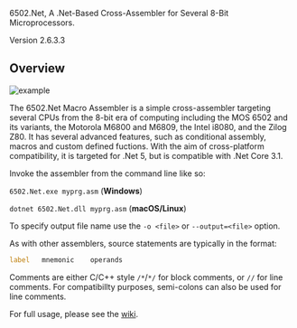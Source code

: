 ﻿6502.Net, A .Net-Based Cross-Assembler for Several 8-Bit Microprocessors.

Version 2.6.3.3

## Overview

![example](https://github.com/informedcitizenry/6502.Net/blob/master/Core6502DotNet/docs/sample_code.png)

The 6502.Net Macro Assembler is a simple cross-assembler targeting several CPUs from the 8-bit era of computing including the MOS 6502 and its variants, the Motorola M6800 and M6809, the Intel i8080, and the Zilog Z80. It has several advanced features, such as conditional assembly, macros and custom defined fuctions. With the aim of cross-platform compatibility, it is targeted for .Net 5, but is compatible with .Net Core 3.1.

Invoke the assembler from the command line like so:

`6502.Net.exe myprg.asm` (**Windows**) 

`dotnet 6502.Net.dll myprg.asm` (**macOS/Linux**)

To specify output file name use the `-o <file>` or `--output=<file>` option.

As with other assemblers, source statements are typically in the format:

```asm
label   mnemonic    operands
```

Comments are either C/C++ style `/*`/`*/` for block comments, or `//` for line comments. For compatibillty purposes, semi-colons can also be used for line comments.

For full usage, please see the [wiki](https://github.com/informedcitizenry/6502.Net/wiki).